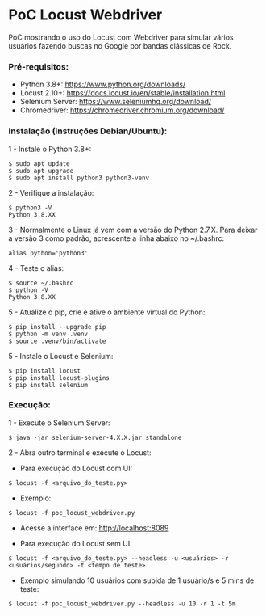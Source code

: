 # PoC Locust Webdriver

PoC mostrando o uso do Locust com Webdriver para simular vários usuários fazendo buscas no Google por bandas clássicas de Rock.


### Pré-requisitos:

- Python 3.8+: https://www.python.org/downloads/
- Locust 2.10+: https://docs.locust.io/en/stable/installation.html
- Selenium Server: https://www.seleniumhq.org/download/
- Chromedriver: https://chromedriver.chromium.org/download/


### Instalação (instruções Debian/Ubuntu):

1 - Instale o Python 3.8+:
```
$ sudo apt update
$ sudo apt upgrade
$ sudo apt install python3 python3-venv
```

2 - Verifique a instalação:
```
$ python3 -V
Python 3.8.XX
```

3 - Normalmente o Linux já vem com a versão do Python 2.7.X. Para deixar a versão 3 como padrão, acrescente a linha abaixo no ~/.bashrc:  

`alias python='python3'`

4 - Teste o alias:
```
$ source ~/.bashrc
$ python -V
Python 3.8.XX
```

5 - Atualize o pip, crie e ative o ambiente virtual do Python:
```
$ pip install --upgrade pip
$ python -m venv .venv
$ source .venv/bin/activate
```

5 - Instale o Locust e Selenium:
```
$ pip install locust
$ pip install locust-plugins
$ pip install selenium
```


### Execução:

1 - Execute o Selenium Server:
```
$ java -jar selenium-server-4.X.X.jar standalone
````

2 - Abra outro terminal e execute o Locust:

- Para execução do Locust com UI:
```
$ locust -f <arquivo_do_teste.py>
```
- Exemplo:
```
$ locust -f poc_locust_webdriver.py
```
- Acesse a interface em: <http://localhost:8089>


- Para execução do Locust sem UI:
```
$ locust -f <arquivo_do_teste.py> --headless -u <usuários> -r <usuários/segundo> -t <tempo de teste>
```
- Exemplo simulando 10 usuários com subida de 1 usuário/s e 5 mins de teste:
```
$ locust -f poc_locust_webdriver.py --headless -u 10 -r 1 -t 5m
```
